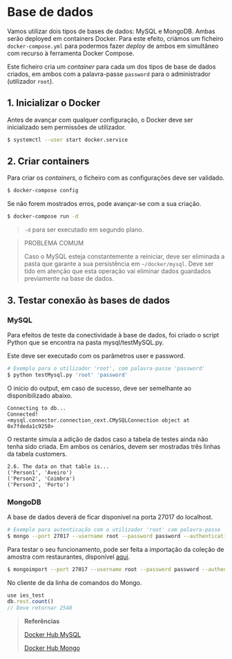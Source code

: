 # Base de dados

Vamos utilizar dois tipos de bases de dados: MySQL e MongoDB. Ambas serão deployed em containers Docker. Para este efeito, criámos um ficheiro `docker-compose.yml` para podermos fazer *deploy* de ambos em simultâneo com recurso à ferramenta Docker Compose.

Este ficheiro cria um *container* para cada um dos tipos de base de dados criados, em ambos com a palavra-passe `password` para o administrador (utilizador `root`).



## 1. Inicializar o Docker

Antes de avançar com qualquer configuração, o Docker deve ser inicializado sem permissões de utilizador.

```bash
$ systemctl --user start docker.service
```



## 2. Criar containers

Para criar os *containers*, o ficheiro com as configurações deve ser validado.

```bash
$ docker-compose config
```

Se não forem mostrados erros, pode avançar-se com a sua criação.

```bash
$ docker-compose run -d
```

> `-d` para ser executado em segundo plano.

> PROBLEMA COMUM
>
> Caso o MySQL esteja constantemente a reiniciar, deve ser eliminada a pasta que garante a sua persistência em `~/docker/mysql`. Deve ser tido em atenção que esta operação vai eliminar dados guardados previamente na base de dados.



## 3. Testar conexão às bases de dados

### MySQL

Para efeitos de teste da conectividade à base de dados, foi criado o script Python que se encontra na pasta mysql/testMySQL.py.

Este deve ser executado com os parâmetros user e password.

```bash
# Exemplo para o utilizador 'root', com palavra-passe 'password'
$ python testMysql.py 'root' 'password'
```

O início do output, em caso de sucesso, deve ser semelhante ao disponibilizado abaixo.

```
Connecting to db...
Connected!
<mysql.connector.connection_cext.CMySQLConnection object at 0x7fdeda1c9250>
```

O restante simula a adição de dados caso a tabela de testes ainda não tenha sido criada. Em ambos os cenários, devem ser mostradas três linhas da tabela customers.

```
2.6. The data on that table is...
('Person1', 'Aveiro')
('Person2', 'Coimbra')
('Person3', 'Porto')
```



### MongoDB

A base de dados deverá de ficar disponível na porta 27017 do localhost.

```bash
# Exemplo para autenticação com o utilizador 'root' com palavra-passe 'password'
$ mongo --port 27017 --username root --password password --authenticationDatabase admin
```

Para testar o seu funcionamento, pode ser feita a importação da coleção de amostra com restaurantes, disponível [aqui](https://github.com/ozlerhakan/mongodb-json-files/blob/master/datasets/restaurant.json).

```bash
$ mongoimport --port 27017 --username root --password password --authenticationDatabase admin --db ies_test --collection rest --drop --file ./mongodb/restaurant.json 
```

No cliente de da linha de comandos do Mongo.

```javascript
use ies_test
db.rest.count()
// Deve retornar 2548
```



> **Referências**
>
> [Docker Hub MySQL](https://hub.docker.com/_/mysql)
>
> [Docker Hub Mongo](https://hub.docker.com/_/mongo)
